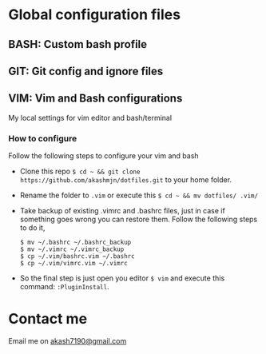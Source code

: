 # Global configuration files 

## BASH: Custom bash profile

## GIT: Git config and ignore files

## VIM: Vim and Bash configurations
My local settings for vim editor and bash/terminal

### How to configure
Follow the following steps to configure your vim and bash
* Clone this repo `$ cd ~ && git clone https://github.com/akashmjn/dotfiles.git` to your home folder.
* Rename the folder to `.vim` or execute this `$ cd ~ && mv dotfiles/ .vim/`
* Take backup of existing .vimrc and .bashrc files, just in case if something goes wrong you can restore them. Follow the following steps to do it,


    ```shell
    $ mv ~/.bashrc ~/.bashrc_backup
    $ mv ~/.vimrc ~/.vimrc_backup
    $ cp ~/.vim/bashrc.vim ~/.bashrc
    $ cp ~/.vim/vimrc.vim ~/.vimrc
    ```


* So the final step is just open you editor `$ vim` and execute this command: `:PluginInstall`.

# Contact me
Email me on [akash7190@gmail.com](mailto:akash7190@gmail.com)
